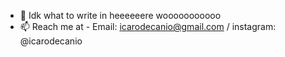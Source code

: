 - 👋 Idk what to write in heeeeeere wooooooooooo
- 📫 Reach me at - Email: icarodecanio@gmail.com / instagram: @icarodecanio

